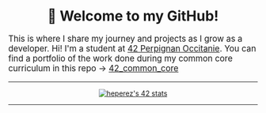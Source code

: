 <h1 align="center">👋 Welcome to my GitHub!</h1>

<p style="font-size: 1.2em;">
This is where I share my journey and projects as I grow as a developer.
Hi! I'm a student at <a href="https://42perpignan.fr">42 Perpignan Occitanie</a>.
You can find a portfolio of the work done during my common core curriculum in this repo -> <a href="https://github.com/hdprz/42_common_core">42_common_core</a>
</p>

---

<div align="center">
    <a href="https://github.com/oakoudad/badge42">
        <img src="https://badge.mediaplus.ma/darkblue/heperez?1337Badge=off&UM6P=off" alt="heperez's 42 stats">
    </a>
</div>

---
